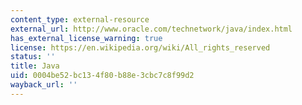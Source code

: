 ```yaml
---
content_type: external-resource
external_url: http://www.oracle.com/technetwork/java/index.html
has_external_license_warning: true
license: https://en.wikipedia.org/wiki/All_rights_reserved
status: ''
title: Java
uid: 0004be52-bc13-4f80-b88e-3cbc7c8f99d2
wayback_url: ''
---
```

